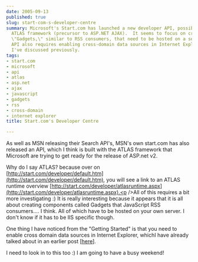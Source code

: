 ```yaml
---
date: 2005-09-13
published: true
slug: start-com-s-developer-centre
summary: Microsoft's Start.com has launched a new developer API, possibly using the
  ATLAS framework (precursor to ASP.NET AJAX).  It seems to focus on creating JavaScript-based
  \"Gadgets,\" similar to RSS consumers, that need to be hosted on a server.  The
  API also requires enabling cross-domain data sources in Internet Explorer, a topic
  I've discussed previously.
tags:
- start.com
- microsoft
- api
- atlas
- asp.net
- ajax
- javascript
- gadgets
- rss
- cross-domain
- internet explorer
title: Start.com's Developer Centre

---
```

As well as MSN releasing their Search API's, MSN's own start.com has also released an API, which I think is built with the ATLAS framework that Microsoft are trying to get ready for the release of ASP.net v2.<p />Why do I say ATLAS? because over on [http://start.com/developer/default.htm](http://start.com/developer/default.htm), you will see a link to an ATLAS runtime overview [http://start.com/developer/atlasruntime.aspx](http://start.com/developer/atlasruntime.aspx).<p />All of this requires a bit more investigating :) It is really interesting because it appears that it is all about creating components called Gadgets that JavaScript RSS consumers.... I think. All of which have to be hosted on your own server. I don't know if it has to be IIS specific though.<p />One thing I have noticed from the "Getting Started" is that you need to enable cross domain data sources in Internet Explorer, whichI have already talked about in an earlier post [<a href="http://www.kinlan.co.uk/2005/08/minor-problem-with-my-ajax-application.html" title="http://www.kinlan.co.uk/2005/08/minor-problem-with-my-ajax-application.html">here</a>].<p />I need to look in to this too :) I am going to have a busy weekend!<p />

